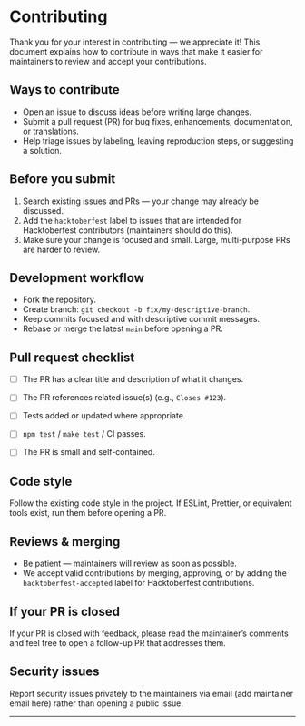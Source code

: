 # Contributing


Thank you for your interest in contributing — we appreciate it! This document explains how to contribute in ways that make it easier for maintainers to review and accept your contributions.


## Ways to contribute


- Open an issue to discuss ideas before writing large changes.
- Submit a pull request (PR) for bug fixes, enhancements, documentation, or translations.
- Help triage issues by labeling, leaving reproduction steps, or suggesting a solution.


## Before you submit


1. Search existing issues and PRs — your change may already be discussed.
2. Add the `hacktoberfest` label to issues that are intended for Hacktoberfest contributors (maintainers should do this).
3. Make sure your change is focused and small. Large, multi-purpose PRs are harder to review.


## Development workflow


- Fork the repository.
- Create branch: `git checkout -b fix/my-descriptive-branch`.
- Keep commits focused and with descriptive commit messages.
- Rebase or merge the latest `main` before opening a PR.


## Pull request checklist


- [ ] The PR has a clear title and description of what it changes.
- [ ] The PR references related issue(s) (e.g., `Closes #123`).
- [ ] Tests added or updated where appropriate.
- [ ] `npm test` / `make test` / CI passes.
- [ ] The PR is small and self-contained.


## Code style


Follow the existing code style in the project. If ESLint, Prettier, or equivalent tools exist, run them before opening a PR.


## Reviews & merging


- Be patient — maintainers will review as soon as possible.
- We accept valid contributions by merging, approving, or by adding the `hacktoberfest-accepted` label for Hacktoberfest contributions.


## If your PR is closed


If your PR is closed with feedback, please read the maintainer’s comments and feel free to open a follow-up PR that addresses them.


## Security issues


Report security issues privately to the maintainers via email (add maintainer email here) rather than opening a public issue.


---
